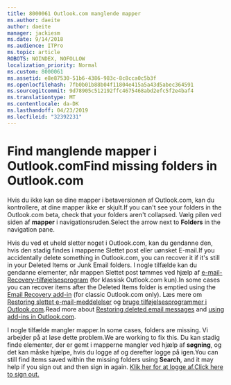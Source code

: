 ```yaml
---
title: 8000061 Outlook.com manglende mapper
ms.author: daeite
author: daeite
manager: jackiesm
ms.date: 9/14/2018
ms.audience: ITPro
ms.topic: article
ROBOTS: NOINDEX, NOFOLLOW
localization_priority: Normal
ms.custom: 8000061
ms.assetid: e8e87530-51b6-4386-983c-8c8cca0c5b3f
ms.openlocfilehash: 7fb0b01b88b04f11804e415a5a43d5abec364591
ms.sourcegitcommit: 9d78905c512192ffc4675468abd2efc5f2e4baf4
ms.translationtype: MT
ms.contentlocale: da-DK
ms.lasthandoff: 04/23/2019
ms.locfileid: "32392231"
---
```

# <a name="find-missing-folders-in-outlookcom"></a><span data-ttu-id="b0f01-102">Find manglende mapper i Outlook.com</span><span class="sxs-lookup"><span data-stu-id="b0f01-102">Find missing folders in Outlook.com</span></span>

<span data-ttu-id="b0f01-103">Hvis du ikke kan se dine mapper i betaversionen af Outlook.com, kan du kontrollere, at dine mapper ikke er skjult.</span><span class="sxs-lookup"><span data-stu-id="b0f01-103">If you can't see your folders in the Outlook.com beta, check that your folders aren't collapsed.</span></span> <span data-ttu-id="b0f01-104">Vælg pilen ved siden af **mapper** i navigationsruden.</span><span class="sxs-lookup"><span data-stu-id="b0f01-104">Select the arrow next to **Folders** in the navigation pane.</span></span> 
  
<span data-ttu-id="b0f01-105">Hvis du ved et uheld sletter noget i Outlook.com, kan du gendanne den, hvis den stadig findes i mapperne Slettet post eller uønsket E-mail.</span><span class="sxs-lookup"><span data-stu-id="b0f01-105">If you accidentally delete something in Outlook.com, you can recover it if it's still in your Deleted Items or Junk Email folders.</span></span> <span data-ttu-id="b0f01-106">I nogle tilfælde kan du gendanne elementer, når mappen Slettet post tømmes ved hjælp af [e-mail-Recovery-tilføjelsesprogram](https://appsource.microsoft.com/product/office/WA104380447) (for klassisk Outlook.com kun).</span><span class="sxs-lookup"><span data-stu-id="b0f01-106">In some cases you can recover items after the Deleted Items folder is emptied using the [Email Recovery add-in](https://appsource.microsoft.com/product/office/WA104380447) (for classic Outlook.com only).</span></span> <span data-ttu-id="b0f01-107">Læs mere om [Restoring slettet e-mail-meddelelser](https://support.office.com/article/cf06ab1b-ae0b-418c-a4d9-4e895f83ed50) og [bruge tilføjelsesprogrammer i Outlook.com](https://support.office.com/article/a5672109-e4f3-4119-abea-72323e9653cf).</span><span class="sxs-lookup"><span data-stu-id="b0f01-107">Read more about [Restoring deleted email messages](https://support.office.com/article/cf06ab1b-ae0b-418c-a4d9-4e895f83ed50) and [using add-ins in Outlook.com](https://support.office.com/article/a5672109-e4f3-4119-abea-72323e9653cf).</span></span>
  
<span data-ttu-id="b0f01-108">I nogle tilfælde mangler mapper.</span><span class="sxs-lookup"><span data-stu-id="b0f01-108">In some cases, folders are missing.</span></span> <span data-ttu-id="b0f01-109">Vi arbejder på at løse dette problem.</span><span class="sxs-lookup"><span data-stu-id="b0f01-109">We are working to fix this.</span></span> <span data-ttu-id="b0f01-110">Du kan stadig finde elementer, der er gemt i mapperne mangler ved hjælp af **søgning**, og det kan måske hjælpe, hvis du logge af og derefter logge på igen.</span><span class="sxs-lookup"><span data-stu-id="b0f01-110">You can still find items saved within the missing folders using **Search**, and it may help if you sign out and then sign in again.</span></span> [<span data-ttu-id="b0f01-111">Klik her for at logge af.</span><span class="sxs-lookup"><span data-stu-id="b0f01-111">Click here to sign out.</span></span>](https://login.live.com/logout.srf)
  

